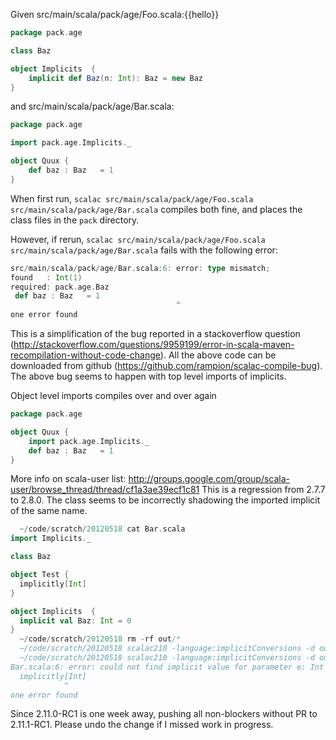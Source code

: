 Given src/main/scala/pack/age/Foo.scala:{{hello}}
```scala
package pack.age

class Baz 

object Implicits  {
	implicit def Baz(n: Int): Baz = new Baz
}
```
and src/main/scala/pack/age/Bar.scala:
```scala
package pack.age

import pack.age.Implicits._

object Quux {
	def baz : Baz   = 1
}
```

When first run, `scalac src/main/scala/pack/age/Foo.scala src/main/scala/pack/age/Bar.scala` compiles both fine, and places the class files in the `pack` directory.

However, if rerun, `scalac src/main/scala/pack/age/Foo.scala src/main/scala/pack/age/Bar.scala` fails with the following error:

```scala
src/main/scala/pack/age/Bar.scala:6: error: type mismatch;
found   : Int(1)
required: pack.age.Baz
 def baz : Baz   = 1
									 ^
one error found
```

This is a simplification of the bug reported in a stackoverflow question (http://stackoverflow.com/questions/9959199/error-in-scala-maven-recompilation-without-code-change).  All the above code can be downloaded from github (https://github.com/rampion/scalac-compile-bug).
The above bug seems to happen with top level imports of implicits.

Object level imports compiles over and over again
```scala
package pack.age 

object Quux { 
    import pack.age.Implicits._ 
    def baz : Baz   = 1 
} 
```


More info on scala-user list:
http://groups.google.com/group/scala-user/browse_thread/thread/cf1a3ae39ecf1c81
This is a regression from 2.7.7 to 2.8.0. The class seems to be incorrectly shadowing the imported implicit of the same name.

```scala
  ~/code/scratch/20120518 cat Bar.scala
import Implicits._

class Baz

object Test {
  implicitly[Int]
}

object Implicits  {
  implicit val Baz: Int = 0
}
  ~/code/scratch/20120518 rm -rf out/* 
  ~/code/scratch/20120518 scalac210 -language:implicitConversions -d out -classpath out Bar.scala 
  ~/code/scratch/20120518 scalac210 -language:implicitConversions -d out -classpath out Bar.scala 
Bar.scala:6: error: could not find implicit value for parameter e: Int
  implicitly[Int]
            ^
one error found
```
Since 2.11.0-RC1 is one week away, pushing all non-blockers without PR to 2.11.1-RC1. Please undo the change if I missed work in progress.
